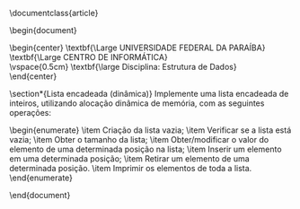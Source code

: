 \documentclass{article}

\begin{document}

\begin{center}
\textbf{\Large UNIVERSIDADE FEDERAL DA PARAÍBA}\
\textbf{\Large CENTRO DE INFORMÁTICA}\
\vspace{0.5cm}
\textbf{\large Disciplina: Estrutura de Dados}\
\end{center}

\section*{Lista encadeada (dinâmica)}
Implemente uma lista encadeada de inteiros, utilizando alocação dinâmica de memória, com as seguintes operações:

\begin{enumerate}
\item Criação da lista vazia;
\item Verificar se a lista está vazia;
\item Obter o tamanho da lista;
\item Obter/modificar o valor do elemento de uma determinada posição na lista;
\item Inserir um elemento em uma determinada posição;
\item Retirar um elemento de uma determinada posição.
\item Imprimir os elementos de toda a lista.
\end{enumerate}

\end{document}
